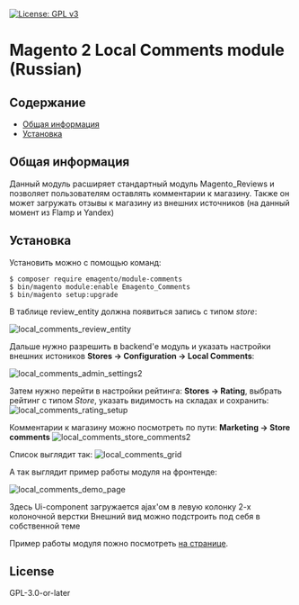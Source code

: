 [![License: GPL v3](https://img.shields.io/badge/License-GPLv3-blue.svg)](https://www.gnu.org/licenses/gpl-3.0)

# Magento 2 Local Comments module (Russian)

## Содержание
 * [Общая информация](#general-info)
 * [Установка](#installation)
 
## <a name="general-info"></a>Общая информация
Данный модуль расширяет стандартный модуль Magento_Reviews и позволяет пользователям оставлять комментарии к магазину. Также он может загружать отзывы к магазину из внешних источников 
(на данный момент из Flamp и Yandex) 

## <a name="installation"></a>Установка

Установить можно с помощью команд:
```
$ composer require emagento/module-comments
$ bin/magento module:enable Emagento_Comments
$ bin/magento setup:upgrade
```
В таблице review_entity должна появиться запись с типом *store*:

![local_comments_review_entity](https://user-images.githubusercontent.com/61776819/100909958-2820d300-34ef-11eb-9dfe-cab2ce15255b.png?raw=true "New entity code")


Дальше нужно разрешить в backend'е модуль и указать настройки внешних истоников
**Stores -> Configuration -> Local Comments**:

![local_comments_admin_settings2](https://user-images.githubusercontent.com/61776819/100909372-74b7de80-34ee-11eb-99e5-e628ea129fd7.png?raw=true "Backend Local comments configuration")

Затем нужно перейти в настройки рейтинга: **Stores -> Rating**, выбрать рейтинг с типом *Store*, указать видимость на складах и сохранить:
![local_comments_rating_setup](https://user-images.githubusercontent.com/61776819/101064319-ad6ebb00-35b5-11eb-8993-e950eb7085af.png?raw=true "Rating setup")

Комментарии к магазину можно посмотреть по пути: **Marketing -> Store comments**
![local_comments_store_comments2](https://user-images.githubusercontent.com/61776819/101064993-6c2adb00-35b6-11eb-8103-ef86185ee95d.png?raw=true "Store comments")

Список выглядит так:
![local_comments_grid](https://user-images.githubusercontent.com/61776819/101272991-1c653300-37b3-11eb-9c80-5b3b127815bd.png?raw=true "Store Comments grid")

А так выглядит пример работы модуля на фронтенде:

![local_comments_demo_page](https://user-images.githubusercontent.com/61776819/100910507-e80e2000-34ef-11eb-99c5-ccde0a894343.png?raw=true "Example Ui Component")

Здесь Ui-component загружается ajax'ом в левую колонку 2-х колоночной верстки
Внешний вид можно подстроить под себя в собственной теме

Пример работы модуля пожно посмотреть [на странице](https://emagento.ru/demo-comments).


## License

GPL-3.0-or-later
